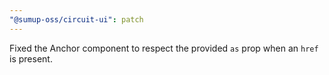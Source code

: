 ```yaml
---
"@sumup-oss/circuit-ui": patch
---
```


Fixed the Anchor component to respect the provided `as` prop when an `href` is present.
